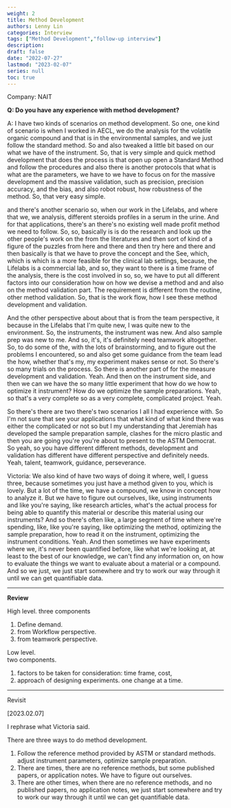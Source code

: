 ```yaml
---
weight: 2
title: Method Development
authors: Lenny Lin
categories: Interview
tags: ["Method Development","follow-up interview"]
description: 
draft: false
date: "2022-07-27"
lastmod: "2023-02-07"
series: null
toc: true
---
```


Company: NAIT

**Q: Do you have any experience with method development?**

A:  I have two kinds of scenarios on method development. So one, one kind of scenario is when I worked in AECL, we do the analysis for the volatile organic compound and that is in the environmental samples, and we just follow the standard method. So and also tweaked a little bit based on our what we have of the instrument. So, that is very simple and quick method development that does the process is that open up open a Standard Method and follow the procedures and also there is another protocols that what is what are the parameters, we have to we have to focus on for the massive development and the massive validation, such as precision, precision accuracy, and the bias, and also robot robust, how robustness of the method. So, that very easy simple.

and there's another scenario so, when our work in the Lifelabs, and where that we, we analysis, different steroids profiles in a serum in the urine. And for that applications, there's an there's no existing well made profit method we need to follow. So, so, basically is is do the research and look up the other people's work on the from the literatures and then sort of kind of a figure of the puzzles from here and there and then try here and there and then basically is that we have to prove the concept and the See, which, which is which is a more feasible for the clinical lab settings, because, the Lifelabs is a commercial lab, and so, they want to there is a time frame of the analysis, there is the cost involved in so, so, we have to put all different factors into our consideration how on how we devise a method and and also on the method validation part.  The requirement is different from the routine, other method validation. So, that is the work flow, how I see these method development and validation. 

And the other perspective about about that is from the team perspective, it because in the Lifelabs that I'm quite new, I was quite new to the environment. So, the instruments, the instrument was new. And also sample prep was new to me. And so, it's, it's definitely need teamwork altogether. So, to do some of the, with the lots of brainstorming, and to figure out the problems I encountered, so and also get some guidance from the team lead the how, whether that's my, my experiment makes sense or not. So there's so many trials on the process. So there is another part of for the measure development and validation. Yeah. And then on the instrument side, and then we can we have the so many little experiment that how do we how to optimize it instrument? How do we optimize the sample preparations. Yeah, so that's a very complete so as a very complete, complicated project. Yeah. 

So there's there are two there's two scenarios I all I had experience with. So I'm not sure that see your applications that what kind of what kind there was either the complicated or not so but I my understanding that Jeremiah has developed the sample preparation sample, clashes for the micro plastic and then you are going you're you're about to present to the ASTM Democrat. So yeah, so you have different different methods, development and validation has different have different perspective and definitely needs. Yeah, talent, teamwork, guidance, perseverance.  

Victoria: We also kind of have two ways of doing it where, well, I guess three, because sometimes you just have a method given to you, which is lovely. But a lot of the time, we have a compound, we know in concept how to analyze it. But we have to figure out ourselves, like, using instruments and like you're saying, like research articles, what's the actual process for being able to quantify this material or describe this material using our instruments? And so there's often like, a large segment of time where we're spending, like, like you're saying, like optimizing the method, optimizing the sample preparation, how to read it on the instrument, optimizing the instrument conditions. Yeah. And then sometimes we have experiments where we, it's never been quantified before, like what we're looking at, at least to the best of our knowledge, we can't find any information on, on how to evaluate the things we want to evaluate about a material or a compound. And so we just, we just start somewhere and try to work our way through it until we can get quantifiable data.

****
**Review**

High level.
three components  
1) Define demand.
2) from Workflow perspective.  
3) from teamwork perspective.

Low level.  
two components.  
1) factors to be taken for consideration: time frame, cost, 
2) approach of designing experiments. one change at a time.

------

Revisit  

[2023.02.07]   

I rephrase what Victoria said.  

There are three ways to do method development.  
1) Follow the reference method provided by ASTM or standard methods.  adjust instrument parameters, optimize sample preparation.   
2) There are times, there are no reference methods, but some published papers, or application notes.  We have to figure out ourselves.   
3) There are other times, when there are no reference methods, and no published papers, no application notes, we just start somewhere and try to work our way through it until we can get quantifiable data.